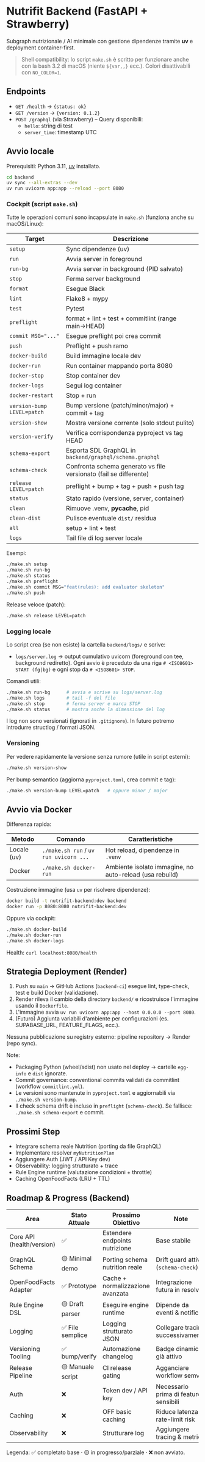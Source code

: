 # Nutrifit Backend (FastAPI + Strawberry)

Subgraph nutrizionale / AI minimale con gestione dipendenze tramite **uv** e deployment container-first.

> Shell compatibility: lo script `make.sh` è scritto per funzionare anche con la bash 3.2 di macOS (niente `${var,,}` ecc.). Colori disattivabili con `NO_COLOR=1`.

## Endpoints

- `GET /health` → `{status: ok}`
- `GET /version` → `{version: 0.1.2}`
- `POST /graphql` (via Strawberry) – Query disponibili:
  - `hello`: string di test
  - `server_time`: timestamp UTC

## Avvio locale

Prerequisiti: Python 3.11, [uv](https://github.com/astral-sh/uv) installato.

```bash
cd backend
uv sync --all-extras --dev
uv run uvicorn app:app --reload --port 8080
```

### Cockpit (script `make.sh`)

Tutte le operazioni comuni sono incapsulate in `make.sh` (funziona anche su macOS/Linux):

| Target | Descrizione |
|--------|-------------|
| `setup` | Sync dipendenze (uv) |
| `run` | Avvia server in foreground |
| `run-bg` | Avvia server in background (PID salvato) |
| `stop` | Ferma server background |
| `format` | Esegue Black |
| `lint` | Flake8 + mypy |
| `test` | Pytest |
| `preflight` | format + lint + test + commitlint (range main→HEAD) |
| `commit MSG="..."` | Esegue preflight poi crea commit |
| `push` | Preflight + push ramo |
| `docker-build` | Build immagine locale dev |
| `docker-run` | Run container mappando porta 8080 |
| `docker-stop` | Stop container dev |
| `docker-logs` | Segui log container |
| `docker-restart` | Stop + run |
| `version-bump LEVEL=patch` | Bump versione (patch/minor/major) + commit + tag |
| `version-show` | Mostra versione corrente (solo stdout pulito) |
| `version-verify` | Verifica corrispondenza pyproject vs tag HEAD |
| `schema-export` | Esporta SDL GraphQL in `backend/graphql/schema.graphql` |
| `schema-check` | Confronta schema generato vs file versionato (fail se differente) |
| `release LEVEL=patch` | preflight + bump + tag + push + push tag |
| `status` | Stato rapido (versione, server, container) |
| `clean` | Rimuove .venv, __pycache__, pid |
| `clean-dist` | Pulisce eventuale `dist/` residua |
| `all` | setup + lint + test |
| `logs` | Tail file di log server locale |

Esempi:
```bash
./make.sh setup
./make.sh run-bg
./make.sh status
./make.sh preflight
./make.sh commit MSG="feat(rules): add evaluator skeleton"
./make.sh push
```

Release veloce (patch):
```bash
./make.sh release LEVEL=patch
```

### Logging locale

Lo script crea (se non esiste) la cartella `backend/logs/` e scrive:

- `logs/server.log` → output cumulativo uvicorn (foreground con tee, background rediretto). Ogni avvio è preceduto da una riga `# <ISO8601> START (fg|bg)` e ogni stop da `# <ISO8601> STOP`.

Comandi utili:
```bash
./make.sh run-bg      # avvia e scrive su logs/server.log
./make.sh logs        # tail -f del file
./make.sh stop        # ferma server e marca STOP
./make.sh status      # mostra anche la dimensione del log
```
I log non sono versionati (ignorati in `.gitignore`). In futuro potremo introdurre structlog / formati JSON.

### Versioning

Per vedere rapidamente la versione senza rumore (utile in script esterni):
```bash
./make.sh version-show
```
Per bump semantico (aggiorna `pyproject.toml`, crea commit e tag):
```bash
./make.sh version-bump LEVEL=patch   # oppure minor / major
```

## Avvio via Docker

Differenza rapida:

| Metodo | Comando | Caratteristiche |
|--------|---------|-----------------|
| Locale (uv) | `./make.sh run` / `uv run uvicorn ...` | Hot reload, dipendenze in `.venv` |
| Docker | `./make.sh docker-run` | Ambiente isolato immagine, no auto-reload (usa rebuild) |

Costruzione immagine (usa `uv` per risolvere dipendenze):
```bash
docker build -t nutrifit-backend:dev backend
docker run -p 8080:8080 nutrifit-backend:dev
```

Oppure via cockpit:
```bash
./make.sh docker-build
./make.sh docker-run
./make.sh docker-logs
```

Health: `curl localhost:8080/health`

## Strategia Deployment (Render)

1. Push su `main` → GitHub Actions (`backend-ci`) esegue lint, type-check, test e build Docker (validazione).
2. Render rileva il cambio della directory `backend/` e ricostruisce l'immagine usando il `Dockerfile`.
3. L'immagine avvia `uv run uvicorn app:app --host 0.0.0.0 --port 8080`.
4. (Futuro) Aggiunta variabili d'ambiente per configurazioni (es. SUPABASE_URL, FEATURE_FLAGS, ecc.).

Nessuna pubblicazione su registry esterno: pipeline repository → Render (repo sync).

Note:
- Packaging Python (wheel/sdist) non usato nel deploy → cartelle `egg-info` e `dist` ignorate.
- Commit governance: conventional commits validati da commitlint (workflow `commitlint.yml`).
- Le versioni sono mantenute in `pyproject.toml` e aggiornabili via `./make.sh version-bump`.
- Il check schema drift è incluso in `preflight` (`schema-check`). Se fallisce: `./make.sh schema-export` e commit.

## Prossimi Step

- Integrare schema reale Nutrition (porting da file GraphQL)
- Implementare resolver `myNutritionPlan`
- Aggiungere Auth (JWT / API Key dev)
- Observability: logging strutturato + trace
- Rule Engine runtime (valutazione condizioni + throttle)
- Caching OpenFoodFacts (LRU + TTL)

## Roadmap & Progress (Backend)

| Area | Stato Attuale | Prossimo Obiettivo | Note |
|------|---------------|--------------------|------|
| Core API (health/version) | ✅ | Estendere endpoints nutrizione | Base stabile |
| GraphQL Schema | 🟡 Minimal demo | Porting schema nutrition reale | Drift guard attivo (`schema-check`) |
| OpenFoodFacts Adapter | ✅ Prototype | Cache + normalizzazione avanzata | Integrazione futura in resolver |
| Rule Engine DSL | 🟡 Draft parser | Eseguire engine runtime | Dipende da eventi & notifiche |
| Logging | ✅ File semplice | Logging strutturato JSON | Collegare tracing successivamente |
| Versioning Tooling | ✅ bump/verify | Automazione changelog | Badge dinamico già attivo |
| Release Pipeline | 🟡 Manuale script | CI release gating | Agganciare workflow semver |
| Auth | ❌ | Token dev / API key | Necessario prima di features sensibili |
| Caching | ❌ | OFF basic caching | Riduce latenza / rate-limit risk |
| Observability | ❌ | Strutturare log | Aggiungere tracing & metrics |

Legenda: ✅ completato base · 🟡 in progresso/parziale · ❌ non avviato.

